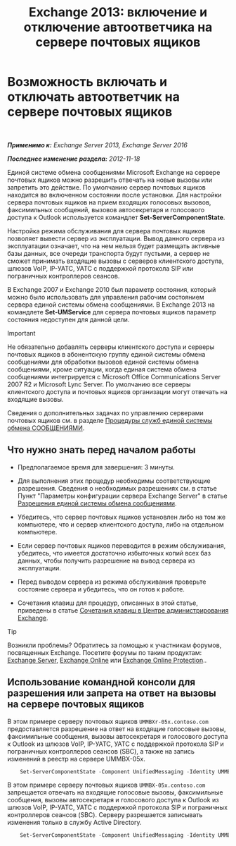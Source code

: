 ﻿---
title: 'Exchange 2013: включение и отключение автоответчика на сервере почтовых ящиков'
TOCTitle: Возможность включать и отключать автоответчик на сервере почтовых ящиков
ms:assetid: 4b860c09-6669-4e3d-b3dc-17b8018b3860
ms:mtpsurl: https://technet.microsoft.com/ru-ru/library/Aa997908(v=EXCHG.150)
ms:contentKeyID: 50556374
ms.date: 04/30/2018
mtps_version: v=EXCHG.150
ms.translationtype: HT
---

# Возможность включать и отключать автоответчик на сервере почтовых ящиков

 

_**Применимо к:** Exchange Server 2013, Exchange Server 2016_

_**Последнее изменение раздела:** 2012-11-18_

Единой системе обмена сообщениями Microsoft Exchange на сервере почтовых ящиков можно разрешить отвечать на новые вызовы или запретить это действие. По умолчанию сервер почтовых ящиков находится во включенном состоянии после установки. Для настройки сервера почтовых ящиков на прием входящих голосовых вызовов, факсимильных сообщений, вызовов автосекретаря и голосового доступа к Outlook используется командлет **Set-ServerComponentState**.

Настройка режима обслуживания для сервера почтовых ящиков позволяет вывести сервер из эксплуатации. Вывод данного сервера из эксплуатации означает, что на нем нельзя будет размещать активные базы данных, все очереди транспорта будут пустыми, а сервер не сможет принимать входящие вызовы с серверов клиентского доступа, шлюзов VoIP, IP-УАТС, УАТС с поддержкой протокола SIP или пограничных контроллеров сеансов.

В Exchange 2007 и Exchange 2010 был параметр состояния, который можно было использовать для управления рабочим состоянием сервера единой системы обмена сообщениями. В Exchange 2013 на командлете **Set-UMService** для сервера почтовых ящиков параметр состояния недоступен для данной цели.

> [!IMPORTANT]  
> Не обязательно добавлять серверы клиентского доступа и серверы почтовых ящиков в абонентскую группу единой системы обмена сообщениями для обработки вызовов единой системы обмена сообщениями, кроме ситуации, когда единая система обмена сообщениями интегрируется с Microsoft Office Communications Server 2007 R2 и Microsoft Lync Server. По умолчанию все серверы клиентского доступа и почтовых ящиков организации могут отвечать на входящие вызовы.


Сведения о дополнительных задачах по управлению серверами почтовых ящиков см. в разделе [Процедуры служб единой системы обмена СООБЩЕНИЯМИ](um-services-procedures-exchange-2013-help.md).

## Что нужно знать перед началом работы

  - Предполагаемое время для завершения: 3 минуты.

  - Для выполнения этих процедур необходимы соответствующие разрешения. Сведения о необходимых разрешениях см. в статье Пункт "Параметры конфигурации сервера Exchange Server" в статье [Разрешения единой системы обмена сообщениями](unified-messaging-permissions-exchange-2013-help.md).

  - Убедитесь, что сервер почтовых ящиков установлен либо на том же компьютере, что и сервер клиентского доступа, либо на отдельном компьютере.

  - Если сервер почтовых ящиков переводится в режим обслуживания, убедитесь, что имеется достаточно избыточных копий всех баз данных, чтобы получить разрешение на вывод сервера из эксплуатации.

  - Перед выводом сервера из режима обслуживания проверьте состояние сервера и убедитесь, что он готов к работе.

  - Сочетания клавиш для процедур, описанных в этой статье, приведены в статье [Сочетания клавиш в Центре администрирования Exchange](keyboard-shortcuts-in-the-exchange-admin-center-exchange-online-protection-help.md).

> [!TIP]  
> Возникли проблемы? Обратитесь за помощью к участникам форумов, посвященных Exchange. Посетите форумы по таким продуктам: <a href="https://go.microsoft.com/fwlink/p/?linkid=60612">Exchange Server</a>, <a href="https://go.microsoft.com/fwlink/p/?linkid=267542">Exchange Online</a> или <a href="https://go.microsoft.com/fwlink/p/?linkid=285351">Exchange Online Protection</a>..


## Использование командной консоли для разрешения или запрета на ответ на вызовы на сервере почтовых ящиков

В этом примере серверу почтовых ящиков `UMMBXr-05x.contoso.com` предоставляется разрешение на ответ на входящие голосовые вызовы, факсимильные сообщения, вызовы автосекретаря и голосового доступа к Outlook из шлюзов VoIP, IP-УАТС, УАТС с поддержкой протокола SIP и пограничных контроллеров сеансов (SBC), а также на запись изменений в реестр на сервере UMMBX-05x.
```powershell
    Set-ServerComponentState -Component UnifiedMessaging -Identity UMMBX-05x.contoso.com -Requester Maintenance -State Active -LocalOnly
```
В этом примере серверу почтовых ящиков `UMMBX-05x.contoso.com` запрещается отвечать на входящие голосовые вызовы, факсимильные сообщения, вызовы автосекретаря и голосового доступа к Outlook из шлюзов VoIP, IP-УАТС, УАТС с поддержкой протокола SIP и пограничных контроллеров сеансов (SBC). Серверу разрешается записывать изменения только в службу Active Directory.
```powershell
    Set-ServerComponentState -Component UnifiedMessaging -Identity UMMBX-05x.contoso.com -Requester Maintenance -State Inactive -RemoteOnly
```

